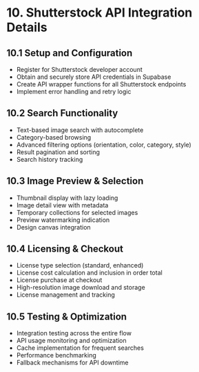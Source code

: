 
# 10. Shutterstock API Integration Details

## 10.1 Setup and Configuration
- Register for Shutterstock developer account
- Obtain and securely store API credentials in Supabase
- Create API wrapper functions for all Shutterstock endpoints
- Implement error handling and retry logic

## 10.2 Search Functionality
- Text-based image search with autocomplete
- Category-based browsing
- Advanced filtering options (orientation, color, category, style)
- Result pagination and sorting
- Search history tracking

## 10.3 Image Preview & Selection
- Thumbnail display with lazy loading
- Image detail view with metadata
- Temporary collections for selected images
- Preview watermarking indication
- Design canvas integration

## 10.4 Licensing & Checkout
- License type selection (standard, enhanced)
- License cost calculation and inclusion in order total
- License purchase at checkout
- High-resolution image download and storage
- License management and tracking

## 10.5 Testing & Optimization
- Integration testing across the entire flow
- API usage monitoring and optimization
- Cache implementation for frequent searches
- Performance benchmarking
- Fallback mechanisms for API downtime
